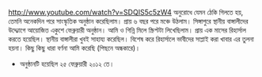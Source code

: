 http://www.youtube.com/watch?v=SDQIS5c5zW4
অনুরোধে যেমন ঠেকি গিলতে হয়, তেমনি অনেকদিন পরে সাংস্কৃতিক অনুষ্ঠান করেছিলাম। প্রায় ৬ বছর পরে মঞ্চে উঠলাম। সিঙ্গাপুরে স্থানীয় বাঙ্গালীদের উদ্দ্যোগে আয়োজিত একুশে ফেব্রুয়ারী অনুষ্ঠান। আমি ও গিন্নি মিলে স্ক্রিপ্টটা লিখেছিলাম। প্রায় এক মাসের রিহার্সাল করতে হয়েছিল। স্থানীয় বাঙ্গালীরা খুবই সাহায্য করেছিল। বিশেষ করে রিহার্সালে ভাবীদের সাপ্লাই করা খাবার এর তুলনা হয়না। কিছু কিছু ধারা বর্ণনা আমি করেছি (পিছনে অন্ধকারে)। 

- অনুষ্ঠানটি হয়েছিল ২৫ ফেব্রুয়ারী ২০১২ তে।